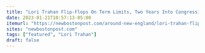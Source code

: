 ```yaml
---
title: "Lori Trahan Flip-Flops On Term Limits, Two Years Into Congressional Career"
date: 2023-01-21T10:57:13-05:00
itemurl: "https://newbostonpost.com/around-new-england/lori-trahan-flip-flops-on-term-limits-two-years-into-congressional-career/"
sites: "newbostonpost.com"
tags: ["featured", "Lori Trahan"]
draft: false
---
```


